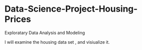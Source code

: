 # Data-Science-Project-Housing-Prices

Exploratary Data Analysis and Modeling

I will examine the housing data set , and visiualize it.
